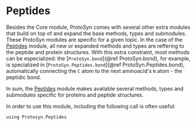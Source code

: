 # Peptides

Besides the Core module, ProtoSyn comes with several other extra modules that build on top of and expand the base methods, types and submodules. These ProtoSyn modules are specific for a given topic. In the case of the [Peptides](@ref) module, all new or expanded methods and types are reffering to the peptide and protein structures. With this extra constraint, most methods can be especialized: the [`ProtoSyn.bond`](@ref ProtoSyn.bond), for example, is specialized in [`ProtoSyn.Peptides.bond`](@ref ProtoSyn.Peptides.bond), automatically connecting the `C` atom to the next aminoacid's `N` atom - the peptidic bond.

In sum, the [Peptides](@ref) module makes available several methods, types and submodules specific for proteins and peptide structures.

In order to use this module, including the following call is often useful:

```@example
using Protosyn.Peptides
```